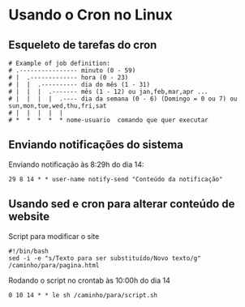 # Usando o Cron no Linux

## Esqueleto de tarefas do cron

```shell
# Example of job definition:
# .---------------- minuto (0 - 59)
# |  .------------- hora (0 - 23)
# |  |  .---------- dia do mês (1 - 31)
# |  |  |  .------- mês (1 - 12) ou jan,feb,mar,apr ...
# |  |  |  |  .---- dia da semana (0 - 6) (Domingo = 0 ou 7) ou sun,mon,tue,wed,thu,fri,sat
# |  |  |  |  |
# *  *  *  *  * nome-usuario  comando que quer executar
```

## Enviando notificações do sistema

Enviando notificação às 8:29h do dia 14:

`29 8 14 * * user-name notify-send "Conteúdo da notificação"`

## Usando sed e cron para alterar conteúdo de website

Script para modificar o site

```shell
#!/bin/bash
sed -i -e "s/Texto para ser substituído/Novo texto/g" /caminho/para/pagina.html
```

Rodando o script no crontab às 10:00h do dia 14

```shell
0 10 14 * * le sh /caminho/para/script.sh
```
